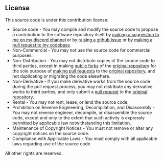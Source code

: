 ## License

This source code is under this contribution license:
  * Source code - You may compile and modify the source code to propose a contribution to the software repository itself by [making a suggestion to me on my discord channel](https://discord.gg/dc3kbYg) or by [raising a github issue](https://github.com/gothicserpent/FrogWorld/issues/new) or by [making a pull request to my codebase](https://github.com/gothicserpent/FrogWorld/pull/new).
  * Non-Commercial - You may not use the source code for commercial purposes.
  * Non-Distribution - You may not distribute copies of the source code to third parties, except in making [public forks](https://github.com/gothicserpent/FrogWorld/fork) of the [original repository](https://github.com/gothicserpent/FrogWorld) for the sole purpose of [making pull requests](https://github.com/firstcontributions/first-contributions) to the [original repository](https://github.com/gothicserpent/FrogWorld), and not duplicating or migrating the code elsewhere.
  * Non-Derivative - If you make derivative works from the source code during the pull request process, you may not distribute any derivative works to third parties, and only submit a [pull request](https://github.com/firstcontributions/first-contributions) to the [original repository](https://github.com/gothicserpent/FrogWorld).
  * Rental - You may not rent, lease, or lend the source code.
  * Prohibition on Reverse Engineering, Decompilation, and Disassembly - You may not reverse engineer, decompile, or disassemble the source code, except and only to the extent that such activity is expressly permitted by applicable law notwithstanding this limitation.
  * Maintenance of Copyright Notices - You must not remove or alter any copyright notices on the source code.
  * Compliance with Applicable Laws - You must comply with all applicable laws regarding use of the source code.

All other rights are reserved.
